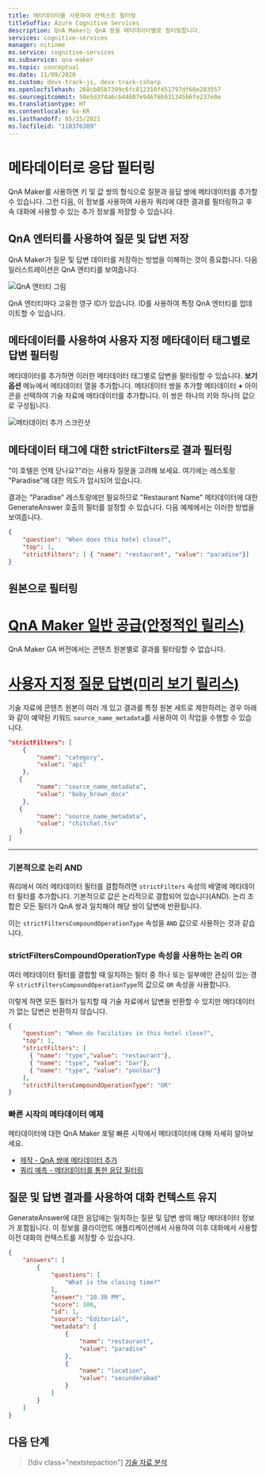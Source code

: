 ```yaml
---
title: 메타데이터를 사용하여 컨텍스트 필터링
titleSuffix: Azure Cognitive Services
description: QnA Maker는 QnA 쌍을 메타데이터별로 필터링합니다.
services: cognitive-services
manager: nitinme
ms.service: cognitive-services
ms.subservice: qna-maker
ms.topic: conceptual
ms.date: 11/09/2020
ms.custom: devx-track-js, devx-track-csharp
ms.openlocfilehash: 268cb05b7399c6fc812310f451797df60e283557
ms.sourcegitcommit: 58e5d3f4a6cb44607e946f6b931345b6fe237e0e
ms.translationtype: HT
ms.contentlocale: ko-KR
ms.lasthandoff: 05/25/2021
ms.locfileid: "110376309"
---
```

# <a name="filter-responses-with-metadata"></a>메타데이터로 응답 필터링

QnA Maker를 사용하면 키 및 값 쌍의 형식으로 질문과 응답 쌍에 메타데이터를 추가할 수 있습니다. 그런 다음, 이 정보를 사용하여 사용자 쿼리에 대한 결과를 필터링하고 후속 대화에 사용할 수 있는 추가 정보를 저장할 수 있습니다.

<a name="qna-entity"></a>

## <a name="store-questions-and-answers-with-a-qna-entity"></a>QnA 엔터티를 사용하여 질문 및 답변 저장

QnA Maker가 질문 및 답변 데이터를 저장하는 방법을 이해하는 것이 중요합니다. 다음 일러스트레이션은 QnA 엔터티를 보여줍니다.

![QnA 엔터티 그림](../media/qnamaker-how-to-metadata-usage/qna-entity.png)

QnA 엔터티마다 고유한 영구 ID가 있습니다. ID를 사용하여 특정 QnA 엔터티를 업데이트할 수 있습니다.

## <a name="use-metadata-to-filter-answers-by-custom-metadata-tags"></a>메타데이터를 사용하여 사용자 지정 메타데이터 태그별로 답변 필터링

메타데이터를 추가하면 이러한 메타데이터 태그별로 답변을 필터링할 수 있습니다. **보기 옵션** 메뉴에서 메타데이터 열을 추가합니다. 메타데이터 쌍을 추가할 메타데이터 **+** 아이콘을 선택하여 기술 자료에 메타데이터를 추가합니다. 이 쌍은 하나의 키와 하나의 값으로 구성됩니다.

![메타데이터 추가 스크린샷](../media/qnamaker-how-to-metadata-usage/add-metadata.png)

<a name="filter-results-with-strictfilters-for-metadata-tags"></a>

## <a name="filter-results-with-strictfilters-for-metadata-tags"></a>메타데이터 태그에 대한 strictFilters로 결과 필터링

"이 호텔은 언제 닫나요?"라는 사용자 질문을 고려해 보세요. 여기에는 레스토랑 "Paradise"에 대한 의도가 암시되어 있습니다.

결과는 "Paradise" 레스토랑에만 필요하므로 "Restaurant Name" 메타데이터에 대한 GenerateAnswer 호출의 필터를 설정할 수 있습니다. 다음 예제에서는 이러한 방법을 보여줍니다.

```json
{
    "question": "When does this hotel close?",
    "top": 1,
    "strictFilters": [ { "name": "restaurant", "value": "paradise"}]
}
```

## <a name="filter-by-source"></a>원본으로 필터링

# <a name="qna-maker-ga-stable-release"></a>[QnA Maker 일반 공급(안정적인 릴리스)](#tab/v1)

QnA Maker GA 버전에서는 콘텐츠 원본별로 결과를 필터링할 수 없습니다.

# <a name="custom-question-answering-preview-release"></a>[사용자 지정 질문 답변(미리 보기 릴리스)](#tab/v2)

기술 자료에 콘텐츠 원본이 여러 개 있고 결과를 특정 원본 세트로 제한하려는 경우 아래와 같이 예약된 키워드 `source_name_metadata`를 사용하여 이 작업을 수행할 수 있습니다.

```json
"strictFilters": [
    {
        "name": "category",
        "value": "api"
    },
   {
        "name": "source_name_metadata",
        "value": "boby_brown_docx"
    },
   {
        "name": "source_name_metadata",
        "value": "chitchat.tsv"
   }
]
```

---

### <a name="logical-and-by-default"></a>기본적으로 논리 AND

쿼리에서 여러 메타데이터 필터를 결합하려면 `strictFilters` 속성의 배열에 메타데이터 필터를 추가합니다. 기본적으로 값은 논리적으로 결합되어 있습니다(AND). 논리 조합은 모든 필터가 QnA 쌍과 일치해야 해당 쌍이 답변에 반환됩니다.

이는 `strictFiltersCompoundOperationType` 속성을 `AND` 값으로 사용하는 것과 같습니다.

### <a name="logical-or-using-strictfilterscompoundoperationtype-property"></a>strictFiltersCompoundOperationType 속성을 사용하는 논리 OR

여러 메타데이터 필터를 결합할 때 일치하는 필터 중 하나 또는 일부에만 관심이 있는 경우 `strictFiltersCompoundOperationType`의 값으로 `OR` 속성을 사용합니다.

이렇게 하면 모든 필터가 일치할 때 기술 자료에서 답변을 반환할 수 있지만 메타데이터가 없는 답변은 반환하지 않습니다.

```json
{
    "question": "When do facilities in this hotel close?",
    "top": 1,
    "strictFilters": [
      { "name": "type","value": "restaurant"},
      { "name": "type", "value": "bar"},
      { "name": "type", "value": "poolbar"}
    ],
    "strictFiltersCompoundOperationType": "OR"
}
```

### <a name="metadata-examples-in-quickstarts"></a>빠른 시작의 메타데이터 예제

메타데이터에 대한 QnA Maker 포털 빠른 시작에서 메타데이터에 대해 자세히 알아보세요.
* [제작 - QnA 쌍에 메타데이터 추가](../quickstarts/add-question-metadata-portal.md#add-metadata-to-filter-the-answers)
* [쿼리 예측 - 메타데이터를 통한 응답 필터링](../quickstarts/get-answer-from-knowledge-base-using-url-tool.md)

<a name="keep-context"></a>

## <a name="use-question-and-answer-results-to-keep-conversation-context"></a>질문 및 답변 결과를 사용하여 대화 컨텍스트 유지

GenerateAnswer에 대한 응답에는 일치하는 질문 및 답변 쌍의 해당 메타데이터 정보가 포함됩니다. 이 정보를 클라이언트 애플리케이션에서 사용하여 이후 대화에서 사용할 이전 대화의 컨텍스트를 저장할 수 있습니다.

```json
{
    "answers": [
        {
            "questions": [
                "What is the closing time?"
            ],
            "answer": "10.30 PM",
            "score": 100,
            "id": 1,
            "source": "Editorial",
            "metadata": [
                {
                    "name": "restaurant",
                    "value": "paradise"
                },
                {
                    "name": "location",
                    "value": "secunderabad"
                }
            ]
        }
    ]
}
```

## <a name="next-steps"></a>다음 단계

> [!div class="nextstepaction"]
> [기술 자료 분석](../How-to/get-analytics-knowledge-base.md)
